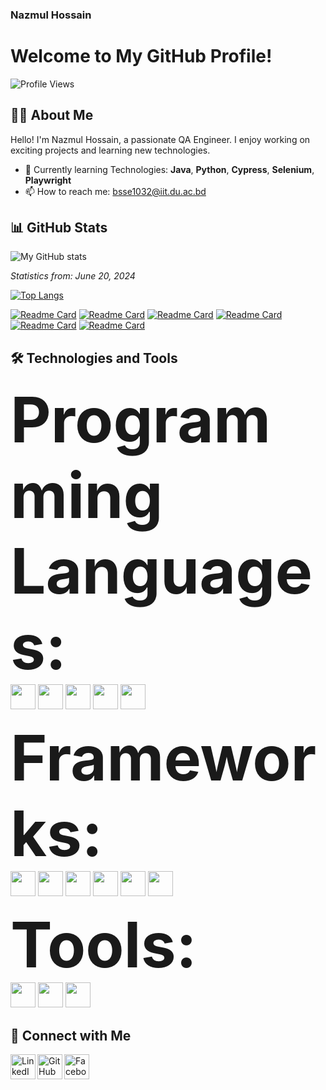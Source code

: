 ### Nazmul Hossain
# Welcome to My GitHub Profile!

![Profile Views](https://komarev.com/ghpvc/?username=Nazmul1932&color=blue)

## 👨‍💻 About Me

Hello! I'm Nazmul Hossain, a passionate QA Engineer. I enjoy working on exciting projects and learning new technologies.

- 🌱 Currently learning Technologies: **Java**, **Python**, **Cypress**, **Selenium**, **Playwright**
- 📫 How to reach me: bsse1032@iit.du.ac.bd

## 📊 GitHub Stats


![My GitHub stats](https://github-readme-stats.vercel.app/api?username=Nazmul1932&show_icons=true&theme=light)


_Statistics from: June 20, 2024_

[![Top Langs](https://github-readme-stats.vercel.app/api/top-langs/?username=Nazmul1932&layout=donut-vertical)](https://github.com/Nazmul1932/github-readme-stats)

[![Readme Card](https://github-readme-stats.vercel.app/api/pin/?username=Nazmul1932&repo=Java-and-appium&show_owner=true&title_color=00997a&icon_color=006699)](https://github.com/Nazmul1932/Java-and-appium)
[![Readme Card](https://github-readme-stats.vercel.app/api/pin/?username=Nazmul1932&repo=java_and_playwright&show_owner=true&title_color=00997a)](https://github.com/Nazmul1932/java_and_playwright)
[![Readme Card](https://github-readme-stats.vercel.app/api/pin/?username=Nazmul1932&repo=playwright_and_typescript&show_owner=true&title_color=00997a)](https://github.com/Nazmul1932/playwright_and_typescript)
[![Readme Card](https://github-readme-stats.vercel.app/api/pin/?username=Nazmul1932&repo=cypress_with_java&show_owner=true&title_color=00997a)](https://github.com/Nazmul1932/cypress_with_java)
[![Readme Card](https://github-readme-stats.vercel.app/api/pin/?username=Nazmul1932&repo=cypress_with_js&show_owner=true&title_color=00997a)](https://github.com/Nazmul1932/cypress_with_js)
[![Readme Card](https://github-readme-stats.vercel.app/api/pin/?username=Nazmul1932&repo=Nazmul1932&show_owner=true&title_color=00997a)](https://github.com/Nazmul1932/Nazmul1932)


## 🛠️ Technologies and Tools

<span style="font-size: 100px;">**Programming Languages:**</span>
<br>
  <img src="https://img.shields.io/badge/Java-3366cc?style=for-the-badge&logo=java&logoColor=white" style="height: 40px; width: auto;" />
  <img src="https://img.shields.io/badge/Python-8cb3d9?style=for-the-badge&logo=python&logoColor=white" style="height: 40px; width: auto;"/>
   <img src="https://img.shields.io/badge/JavaScript-ffff00?style=for-the-badge&logo=javascript&logoColor=black" style="height: 40px; width: auto;"/>
   <img src="https://img.shields.io/badge/TypeScript-ff5050?style=for-the-badge&logo=typescript&logoColor=black" style="height: 40px; width: auto;"/>
    <img src="https://img.shields.io/badge/SQL-ffff00?style=for-the-badge&logo=mysql&logoColor=white" style="height: 40px; width: auto;"/>


  
<span style="font-size: 100px;">**Frameworks:**</span>
<br>
   <img src="https://img.shields.io/badge/Selenium-009933?style=for-the-badge&logo=selenium&logoColor=white" style="height: 40px; width: auto;"/>
  <img src="https://img.shields.io/badge/Angular-DD0031?style=for-the-badge&logo=angular&logoColor=white" style="height: 40px; width: auto;"/>
  <img src="https://img.shields.io/badge/Cypress-004d1a?style=for-the-badge&logo=cypress&logoColor=white" style="height: 40px; width: auto;"/>
  <img src="https://img.shields.io/badge/Playwright-2EAD33?style=for-the-badge&logo=playwright&logoColor=white" style="height: 40px; width: auto;"/>
  <img src="https://img.shields.io/badge/Appium-2E79B2?style=for-the-badge&logo=appium&logoColor=white" style="height: 40px; width: auto;"/>
  <img src="https://img.shields.io/badge/k6-FF6400?style=for-the-badge&logo=k6&logoColor=white" style="height: 40px; width: auto;"/>

  
<span style="font-size: 100px;">**Tools:**</span>
<br>
  <img src="https://img.shields.io/badge/Git-ff6666?style=for-the-badge&logo=git&logoColor=white" style="height: 40px; width: auto;"/>
  <img src="https://img.shields.io/badge/Postman-FF6C37?style=for-the-badge&logo=postman&logoColor=white" style="height: 40px; width: auto;"/>
  <img src="https://img.shields.io/badge/JMeter-FF0000?style=for-the-badge&logo=apachejmeter&logoColor=white" style="height: 40px; width: auto;"/>

## 🔗 Connect with Me

[<img align="left" alt="LinkedIn" width="40px" src="https://upload.wikimedia.org/wikipedia/commons/c/ca/LinkedIn_logo_initials.png" />][linkedin]
[<img align="left" alt="GitHub" width="40px" src="https://upload.wikimedia.org/wikipedia/commons/9/91/Octicons-mark-github.svg" />][github]
[<img align="left" alt="Facebook" width="40px" src="https://upload.wikimedia.org/wikipedia/commons/5/51/Facebook_f_logo_%282019%29.svg" />][facebook]

[linkedin]: https://linkedin.com/in/(https://www.linkedin.com/in/nazmul-hossain-6a00a7209/)
[github]: https://github.com/Nazmul1932
[facebook]: https://www.facebook.com/NazmulHossainIIT


